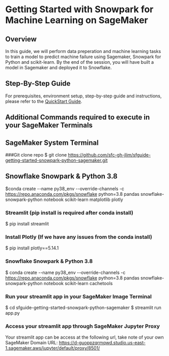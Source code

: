 # Getting Started with Snowpark for Machine Learning on SageMaker

## Overview

In this guide, we will perform data preperation and machine learning tasks to train a model to predict machine failure using Sagemaker, Snowpark for Python and scikit-learn. By the end of the session, you will have built a model in Sagemaker and deployed it to Snowflake.

## Step-By-Step Guide

For prerequisites, environment setup, step-by-step guide and instructions, please refer to the [QuickStart Guide](https://quickstarts.snowflake.com/guide/getting_started_with_snowpark_for_machine_learning_on_sagemaker/#0).


## Additional Commands required to execute in your SageMaker Terminals 

## SageMaker System Terminal
###Git clone repo
$ git clone  https://github.com/sfc-gh-jlim/sfguide-getting-started-snowpark-python-sagemaker.git

## Snowflake Snowpark & Python 3.8
$conda create --name py38_env --override-channels -c https://repo.anaconda.com/pkgs/snowflake python=3.8 pandas snowflake-snowpark-python notebook scikit-learn matplotlib plotly

### Streamlit (pip install is required after conda install)
$ pip install streamlit

### Install Plotly (If we have any issues from the conda install)
$ pip install plotly==5.14.1

### Snowflake Snowpark & Python 3.8
$ conda create --name py38_env --override-channels -c https://repo.anaconda.com/pkgs/snowflake python=3.8 pandas snowflake-snowpark-python notebook scikit-learn cachetools

### Run your streamlit app in your SageMaker Image Terminal
$ cd sfguide-getting-started-snowpark-python-sagemaker
$ streamlit run app.py

### Access your streamlit app through SageMaker Jupyter Proxy
Your streamlit app can be access at the following url, take note of your own SageMaker Domain URL:
https://d-guoppzqrmqwd.studio.us-east-1.sagemaker.aws/jupyter/default/proxy/8501/
